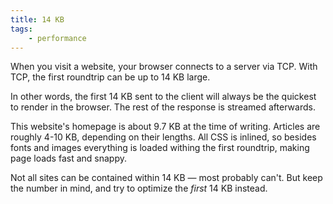 ```yaml
---
title: 14 KB
tags:
    - performance
---
```


When you visit a website, your browser connects to a server via TCP. With TCP, the first roundtrip can be up to 14 KB large.

In other words, the first 14 KB sent to the client will always be the quickest to render in the browser. The rest of the response is streamed afterwards.

This website's homepage is about 9.7 KB at the time of writing. Articles are roughly 4-10 KB, depending on their lengths. All CSS is inlined, so besides fonts and images everything is loaded withing the first roundtrip, making page loads fast and snappy.

Not all sites can be contained within 14 KB — most probably can't. But keep the number in mind, and try to optimize the _first_ 14 KB instead.
